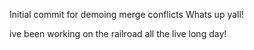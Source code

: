 Initial commit for demoing merge conflicts
Whats up yall!


ive been working on the railroad all the live long day!